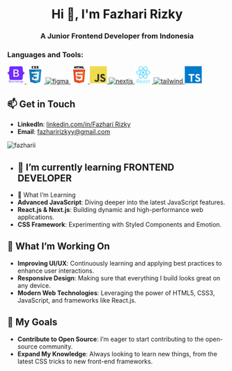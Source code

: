 <h1 align="center">Hi 👋, I'm Fazhari Rizky</h1>
<h3 align="center">A Junior Frontend Developer from Indonesia</h3>

<h3 align="left">Languages and Tools:</h3>
<p align="left"> <a href="https://getbootstrap.com" target="_blank" rel="noreferrer"> <img src="https://raw.githubusercontent.com/devicons/devicon/master/icons/bootstrap/bootstrap-plain-wordmark.svg" alt="bootstrap" width="40" height="40"/> </a> <a href="https://www.w3schools.com/css/" target="_blank" rel="noreferrer"> <img src="https://raw.githubusercontent.com/devicons/devicon/master/icons/css3/css3-original-wordmark.svg" alt="css3" width="40" height="40"/> </a> <a href="https://www.figma.com/" target="_blank" rel="noreferrer"> <img src="https://www.vectorlogo.zone/logos/figma/figma-icon.svg" alt="figma" width="40" height="40"/> </a> <a href="https://www.w3.org/html/" target="_blank" rel="noreferrer"> <img src="https://raw.githubusercontent.com/devicons/devicon/master/icons/html5/html5-original-wordmark.svg" alt="html5" width="40" height="40"/> </a> <a href="https://developer.mozilla.org/en-US/docs/Web/JavaScript" target="_blank" rel="noreferrer"> <img src="https://raw.githubusercontent.com/devicons/devicon/master/icons/javascript/javascript-original.svg" alt="javascript" width="40" height="40"/> </a> <a href="https://nextjs.org/" target="_blank" rel="noreferrer"> <img src="https://cdn.worldvectorlogo.com/logos/nextjs-2.svg" alt="nextjs" width="40" height="40"/> </a> <a href="https://reactjs.org/" target="_blank" rel="noreferrer"> <img src="https://raw.githubusercontent.com/devicons/devicon/master/icons/react/react-original-wordmark.svg" alt="react" width="40" height="40"/> </a> <a href="https://tailwindcss.com/" target="_blank" rel="noreferrer"> <img src="https://www.vectorlogo.zone/logos/tailwindcss/tailwindcss-icon.svg" alt="tailwind" width="40" height="40"/> </a> <a href="https://www.typescriptlang.org/" target="_blank" rel="noreferrer"> <img src="https://raw.githubusercontent.com/devicons/devicon/master/icons/typescript/typescript-original.svg" alt="typescript" width="40" height="40"/> </a> </p>

## 📫 Get in Touch
- **LinkedIn**: [linkedin.com/in/Fazhari Rizky](https://www.linkedin.com/in/fazhari-rizky-277061299/)
- **Email**: fazharirizkyy@gmail.com

<p align="left"> <img src="https://komarev.com/ghpvc/?username=fazharii&label=Profile%20views&color=0e75b6&style=flat" alt="fazharii" /> </p>

- ## 🌱 I’m currently learning **FRONTEND DEVELOPER**
- 🌱 What I’m Learning
- **Advanced JavaScript**: Diving deeper into the latest JavaScript features.
- **React.js & Next.js**: Building dynamic and high-performance web applications.
- **CSS Framework**: Experimenting with Styled Components and Emotion.

## 🔭 What I’m Working On
- **Improving UI/UX**: Continuously learning and applying best practices to enhance user interactions.
- **Responsive Design**: Making sure that everything I build looks great on any device.
- **Modern Web Technologies**: Leveraging the power of HTML5, CSS3, JavaScript, and frameworks like React.js.

## 🚀 My Goals
- **Contribute to Open Source**: I’m eager to start contributing to the open-source community.
- **Expand My Knowledge**: Always looking to learn new things, from the latest CSS tricks to new front-end frameworks.
